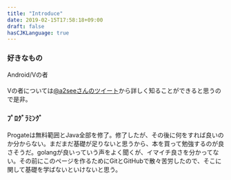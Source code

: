```yaml
---
title: "Introduce"
date: 2019-02-15T17:58:18+09:00
draft: false
hasCJKLanguage: true
---
```


<!--Introduce-->
<!--more-->
### 好きなもの<br>
Android/Vの者<br>
<br>
Vの者については[@a2seeさんのツイート](https://twitter.com/a2see/status/1062656080038191104)から詳しく知ることができると思うので是非。
<br>
### ﾌﾟﾛｸﾞﾗﾐﾝｸﾞ
Progateは無料範囲とJava全部を修了。修了したが、その後に何をすれば良いのか分からない。まだまだ基礎が足りないと思うから、本を買って勉強するのが良さそうだ。golangが良いっていう声をよく聞くが、イマイチ良さを分かってない。その前にこのページを作るためにGitとGitHubで散々苦労したので、そこに関して基礎を学ばないといけないと思う。
